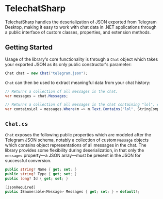 # TelechatSharp
TelechatSharp handles the deserialization of JSON exported from Telegram Desktop, making it easy to work with chat data in .NET applications through a public interface of custom classes, properties, and extension methods. 

## Getting Started
Usage of the library's core functionality is through a `Chat` object which takes your exported JSON as its only public constructor's parameter:

```csharp
Chat chat = new Chat("telegram.json");
```

`Chat` can then be used to extract meaningful data from your chat history:

```csharp
// Returns a collection of all messages in the chat. 
var messages = chat.Messages;

// Returns a collection of all messages in the chat containing "lol", case-insensitive.
var containsLol = messages.Where(m => m.Text.Contains("lol", StringComparison.OrdinalIgnoreCase));
```

## `Chat.cs`

`Chat` exposes the following public properties which are modeled after the Telegram JSON schema, notably a collection of custom `Message` objects which contains object representations of all messages in the chat. The library provides some flexibility during deserialization, in that only the `messages` property—a JSON array—must be present in the JSON for successful conversion. 

```csharp
public string? Name { get; set; }
public string? Type { get; set; }
public long? Id { get; set; }

[JsonRequired]
public IEnumerable<Message> Messages { get; set; } = default!;
```
